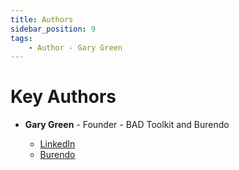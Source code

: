 ```yaml
---
title: Authors
sidebar_position: 9
tags:
    - Author - Gary Green
---
```


# Key Authors

* **Gary Green** - Founder - BAD Toolkit and Burendo 

  * [LinkedIn](https://www.linkedin.com/in/garygreenuk/)
  * [Burendo](https://www.burendo.com)
 